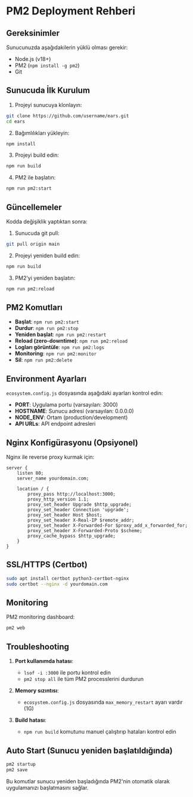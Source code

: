 # PM2 Deployment Rehberi

## Gereksinimler

Sunucunuzda aşağıdakilerin yüklü olması gerekir:
- Node.js (v18+)
- PM2 (`npm install -g pm2`)
- Git

## Sunucuda İlk Kurulum

1. Projeyi sunucuya klonlayın:
```bash
git clone https://github.com/username/ears.git
cd ears
```

2. Bağımlılıkları yükleyin:
```bash
npm install
```

3. Projeyi build edin:
```bash
npm run build
```

4. PM2 ile başlatın:
```bash
npm run pm2:start
```

## Güncellemeler

Kodda değişiklik yaptıktan sonra:

1. Sunucuda git pull:
```bash
git pull origin main
```

2. Projeyi yeniden build edin:
```bash
npm run build
```

3. PM2'yi yeniden başlatın:
```bash
npm run pm2:reload
```

## PM2 Komutları

- **Başlat**: `npm run pm2:start`
- **Durdur**: `npm run pm2:stop`
- **Yeniden başlat**: `npm run pm2:restart`
- **Reload (zero-downtime)**: `npm run pm2:reload`
- **Logları görüntüle**: `npm run pm2:logs`
- **Monitoring**: `npm run pm2:monitor`
- **Sil**: `npm run pm2:delete`

## Environment Ayarları

`ecosystem.config.js` dosyasında aşağıdaki ayarları kontrol edin:

- **PORT**: Uygulama portu (varsayılan: 3000)
- **HOSTNAME**: Sunucu adresi (varsayılan: 0.0.0.0)
- **NODE_ENV**: Ortam (production/development)
- **API URLs**: API endpoint adresleri

## Nginx Konfigürasyonu (Opsiyonel)

Nginx ile reverse proxy kurmak için:

```nginx
server {
    listen 80;
    server_name yourdomain.com;

    location / {
        proxy_pass http://localhost:3000;
        proxy_http_version 1.1;
        proxy_set_header Upgrade $http_upgrade;
        proxy_set_header Connection 'upgrade';
        proxy_set_header Host $host;
        proxy_set_header X-Real-IP $remote_addr;
        proxy_set_header X-Forwarded-For $proxy_add_x_forwarded_for;
        proxy_set_header X-Forwarded-Proto $scheme;
        proxy_cache_bypass $http_upgrade;
    }
}
```

## SSL/HTTPS (Certbot)

```bash
sudo apt install certbot python3-certbot-nginx
sudo certbot --nginx -d yourdomain.com
```

## Monitoring

PM2 monitoring dashboard:
```bash
pm2 web
```

## Troubleshooting

1. **Port kullanımda hatası**: 
   - `lsof -i :3000` ile portu kontrol edin
   - `pm2 stop all` ile tüm PM2 processlerini durdurun

2. **Memory sızıntısı**:
   - `ecosystem.config.js` dosyasında `max_memory_restart` ayarı vardır (1G)

3. **Build hatası**:
   - `npm run build` komutunu manuel çalıştırıp hataları kontrol edin

## Auto Start (Sunucu yeniden başlatıldığında)

```bash
pm2 startup
pm2 save
```

Bu komutlar sunucu yeniden başladığında PM2'nin otomatik olarak uygulamanızı başlatmasını sağlar.